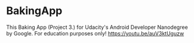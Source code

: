 # BakingApp
This Baking App (Project 3.) for Udacity's Android Developer Nanodegree by Google. For education purposes only!
https://youtu.be/auV3ktUguzw


